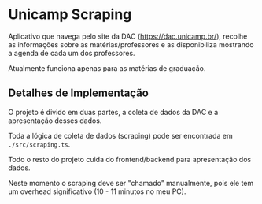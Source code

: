 # Unicamp Scraping

Aplicativo que navega pelo site da DAC (https://dac.unicamp.br/), recolhe as informações sobre as matérias/professores e as disponibiliza mostrando a agenda de cada um dos professores.

Atualmente funciona apenas para as matérias de graduação.

## Detalhes de Implementação

O projeto é divido em duas partes, a coleta de dados da DAC e a apresentação desses dados.

Toda a lógica de coleta de dados (scraping) pode ser encontrada em `./src/scraping.ts`.

Todo o resto do projeto cuida do frontend/backend para apresentação dos dados.

Neste momento o scraping deve ser "chamado" manualmente, pois ele tem um overhead significativo (10 - 11 minutos no meu PC).
